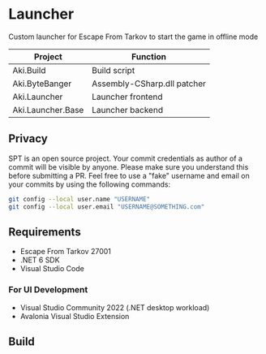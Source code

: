 # Launcher

Custom launcher for Escape From Tarkov to start the game in offline mode

**Project**        | **Function**
------------------ | --------------------------------------------
Aki.Build          | Build script
Aki.ByteBanger     | Assembly-CSharp.dll patcher
Aki.Launcher       | Launcher frontend
Aki.Launcher.Base  | Launcher backend

## Privacy
SPT is an open source project. Your commit credentials as author of a commit will be visible by anyone. Please make sure you understand this before submitting a PR.
Feel free to use a "fake" username and email on your commits by using the following commands:
```bash
git config --local user.name "USERNAME"
git config --local user.email "USERNAME@SOMETHING.com"
```

## Requirements

- Escape From Tarkov 27001
- .NET 6 SDK
- Visual Studio Code

### For UI Development

- Visual Studio Community 2022 (.NET desktop workload)
- Avalonia Visual Studio Extension

## Build
1. Run `dotnet tool restore` from command line inside project folder
2. Open Launcher.code-workspace in Visual Studio Code.
3. Run the build task: (top toolbar) Terminal -> Run Build Task...
4. Copy-paste all files inside `Build` into `game root directory`, overwrite when prompted.

## Server Endpoints
If you just want to mess with the server endpoints, you can use this [postman collection](https://gofile.io/d/kCzmze)